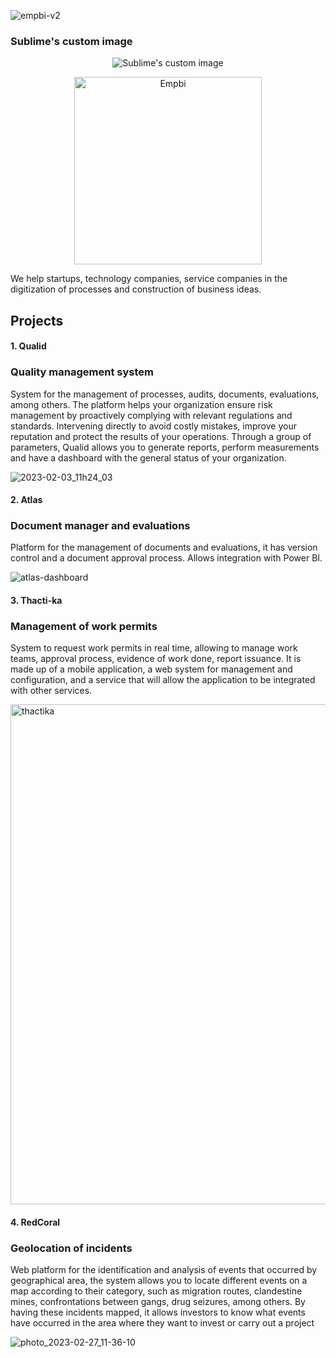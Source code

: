 ![empbi-v2](https://user-images.githubusercontent.com/25810274/222914568-f5ab09c7-112a-4e96-a551-53f4c80d9bc0.png)

### Sublime's custom image
<p align="center">
  <img src="https://github.com/waldyr/Sublime-Installer/blob/master/sublime_text.png?raw=true" alt="Sublime's custom image"/>
</p>

<p align="center">
  <img width="300" src="https://user-images.githubusercontent.com/25810274/222914568-f5ab09c7-112a-4e96-a551-53f4c80d9bc0.png" alt="Empbi"/>
</p>

We help startups, technology companies, service companies in the digitization of processes and construction of business ideas.

## Projects
#### 1. Qualid
### Quality management system
System for the management of processes, audits, documents, evaluations, among others. The platform helps your organization ensure risk management by proactively complying with relevant regulations and standards. Intervening directly to avoid costly mistakes, improve your reputation and protect the results of your operations. Through a group of parameters, Qualid allows you to generate reports, perform measurements and have a dashboard with the general status of your organization.

![2023-02-03_11h24_03](https://user-images.githubusercontent.com/25810274/222909923-1bbe9c35-52c5-4b07-8b5d-e07294e7ef47.png)

#### 2. Atlas
### Document manager and evaluations
Platform for the management of documents and evaluations, it has version control and a document approval process. Allows integration with Power BI.

![atlas-dashboard](https://user-images.githubusercontent.com/25810274/222910584-b28c8085-9214-4cb4-aff1-5f9ea05ad9fe.png)

#### 3. Thacti-ka
### Management of work permits

System to request work permits in real time, allowing to manage work teams, approval process, evidence of work done, report issuance. It is made up of a mobile application, a web system for management and configuration, and a service that will allow the application to be integrated with other services.

<img width="800" alt="thactika" src="https://user-images.githubusercontent.com/25810274/222912344-c56cd0f2-2862-434f-8afd-19b7ca84ddb2.png">

#### 4. RedCoral
### Geolocation of incidents
Web platform for the identification and analysis of events that occurred by geographical area, the system allows you to locate different events on a map according to their category, such as migration routes, clandestine mines, confrontations between gangs, drug seizures, among others. By having these incidents mapped, it allows investors to know what events have occurred in the area where they want to invest or carry out a project

![photo_2023-02-27_11-36-10](https://user-images.githubusercontent.com/25810274/222913594-141744b3-d2d2-4f96-94d1-c2ce6964181f.jpg)

